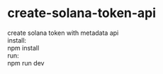 # create-solana-token-api
 create solana token with metadata api
 <br>
install: <br>
 npm install
 <br>
run:<br>
 npm run dev
